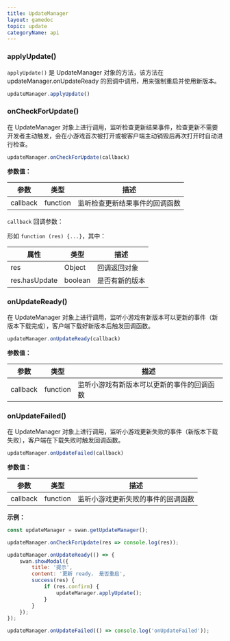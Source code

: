 ```yaml
---
title: UpdateManager
layout: gamedoc
topic: update
categoryName: api
---
```


### applyUpdate()

`applyUpdate()` 是 UpdateManager 对象的方法，该方法在 updateManager.onUpdateReady 的回调中调用，用来强制重启并使用新版本。

```js
updateManager.applyUpdate()
```

### onCheckForUpdate()

在 UpdateManager 对象上进行调用，监听检查更新结果事件，检查更新不需要开发者主动触发，会在小游戏首次被打开或被客户端主动销毁后再次打开时自动进行检查。

```js
updateManager.onCheckForUpdate(callback)
```

**参数值：**

|参数|类型|描述|
|-|-|-|
|callback|function|监听检查更新结果事件的回调函数|

`callback` 回调参数：

形如 `function (res) {...}`，其中：

|属性|类型|描述|
|-|-|-|
|res|Object|回调返回对象|
|res.hasUpdate|boolean|是否有新的版本|

### onUpdateReady()

在 UpdateManager 对象上进行调用，监听小游戏有新版本可以更新的事件（新版本下载完成），客户端下载好新版本后触发回调函数。

```js
updateManager.onUpdateReady(callback)
```

**参数值：**

|参数|类型|描述|
|-|-|-|
|callback|function|监听小游戏有新版本可以更新的事件的回调函数|

### onUpdateFailed()

在 UpdateManager 对象上进行调用，监听小游戏更新失败的事件（新版本下载失败），客户端在下载失败时触发回调函数。

```js
updateManager.onUpdateFailed(callback)
```

**参数值：**

|参数|类型|描述|
|-|-|-|
|callback|function|监听小游戏更新失败的事件的回调函数|

**示例：**

```js
const updateManager = swan.getUpdateManager();

updateManager.onCheckForUpdate(res => console.log(res));

updateManager.onUpdateReady(() => {
    swan.showModal({
        title: '提示',
        content: '更新 ready， 是否重启',
        success(res) {
            if (res.confirm) {
                updateManager.applyUpdate();
            }
        }
    });
});

updateManager.onUpdateFailed(() => console.log('onUpdateFailed'));
```

